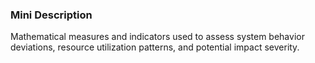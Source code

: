 ### Mini Description

Mathematical measures and indicators used to assess system behavior deviations, resource utilization patterns, and potential impact severity.
